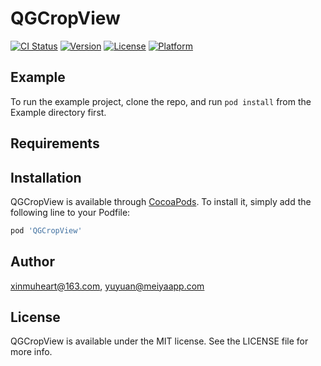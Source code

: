 # QGCropView

[![CI Status](https://img.shields.io/travis/xinmuheart@163.com/QGCropView.svg?style=flat)](https://travis-ci.org/xinmuheart@163.com/QGCropView)
[![Version](https://img.shields.io/cocoapods/v/QGCropView.svg?style=flat)](https://cocoapods.org/pods/QGCropView)
[![License](https://img.shields.io/cocoapods/l/QGCropView.svg?style=flat)](https://cocoapods.org/pods/QGCropView)
[![Platform](https://img.shields.io/cocoapods/p/QGCropView.svg?style=flat)](https://cocoapods.org/pods/QGCropView)

## Example

To run the example project, clone the repo, and run `pod install` from the Example directory first.

## Requirements

## Installation

QGCropView is available through [CocoaPods](https://cocoapods.org). To install
it, simply add the following line to your Podfile:

```ruby
pod 'QGCropView'
```

## Author

xinmuheart@163.com, yuyuan@meiyaapp.com

## License

QGCropView is available under the MIT license. See the LICENSE file for more info.
